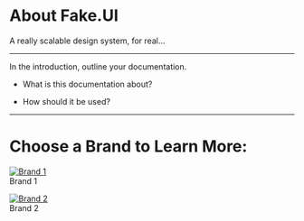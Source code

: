 
# About Fake.UI

A really scalable design system, for real...

---

In the introduction, outline your documentation.

- What is this documentation about?

- How should it be used?

---

# Choose a Brand to Learn More:

  
[![Brand 1](https://studio-assets.supernova.io/design-systems/21486/a5dc920a-e7d2-45cb-a4a9-3ce61f91f2be.png?Expires=1988150400&Policy=eyJTdGF0ZW1lbnQiOlt7IlJlc291cmNlIjoiaHR0cHM6Ly9zdHVkaW8tYXNzZXRzLnN1cGVybm92YS5pby9kZXNpZ24tc3lzdGVtcy8yMTQ4Ni9hNWRjOTIwYS1lN2QyLTQ1Y2ItYTRhOS0zY2U2MWY5MWYyYmUucG5nIiwiQ29uZGl0aW9uIjp7IkRhdGVMZXNzVGhhbiI6eyJBV1M6RXBvY2hUaW1lIjoxOTg4MTUwNDAwfX19XX0_&Signature=gNaNnK8-pvoFfeoQDFoW0BYTKg6ZUO3tb1vbg4ld37pPamHiZrCNxK9mq1l4USGvCpfHWoWk3mX89ZER6gl8t4v8O9Wt3lDIB72UvJXCU3NFmos00uCekyybdNkvmkaZ~IHs2dRRQ1UfxQYU7hMDTiCG7IyBTX3F1a~yKymJkeQeQelaSVuMVQZYs2ko3SDZm-iiJC4CJgNytYrN8BdE4HId14EHOqME3GoSr5TxMqTeZeqwEod6BCBdGQfBBoC2~AkiJW~KFhIZHwnkh3db3uQ-RYKYd1DNnRVbDShybTC64o8jVZCfk2peQI0DAKWej4PXZaW7rZRoM-vlcIKzQg__&Key-Pair-Id=APKAJGK34LCCAUR7N6LA)](#)  
Brand 1  
  
[![Brand 2](https://studio-assets.supernova.io/design-systems/21486/f6b978ba-5825-4950-9dc5-9d0e8b9d3e71.png?Expires=1988150400&Policy=eyJTdGF0ZW1lbnQiOlt7IlJlc291cmNlIjoiaHR0cHM6Ly9zdHVkaW8tYXNzZXRzLnN1cGVybm92YS5pby9kZXNpZ24tc3lzdGVtcy8yMTQ4Ni9mNmI5NzhiYS01ODI1LTQ5NTAtOWRjNS05ZDBlOGI5ZDNlNzEucG5nIiwiQ29uZGl0aW9uIjp7IkRhdGVMZXNzVGhhbiI6eyJBV1M6RXBvY2hUaW1lIjoxOTg4MTUwNDAwfX19XX0_&Signature=I2nO6nlF6i9DDaGwp1XtnRguhccDzr8z9vNoy3iMu~FYuKNbwV-prXGBEIi9zQqZFSYeorDDIwoqf3wQWHrJ7xRLIYCHuGOvpl~t1IVWcjdqYVz0Ge5WzE1AS6SU7vwjNsskJA5UeIofyb-pzJgHPl7Q6sLFEWrO08lEOHW81eBmALKNu0xUv4YhU~W-5UAeppvluD~uA0HgtJMoPP4N9kzlyfNzGhtX7NjFXBkWExwvZ4-o4ypgxpQSEoeJCngFoajrnignIkMlzXDDpERMiDyY0lxCj7yHg3jxDwk5Lf~oCm4a7jNGBKJgGWbE9T0gR2gDdmGrNdLmiNouSAYzJA__&Key-Pair-Id=APKAJGK34LCCAUR7N6LA)](#)  
Brand 2  
  
